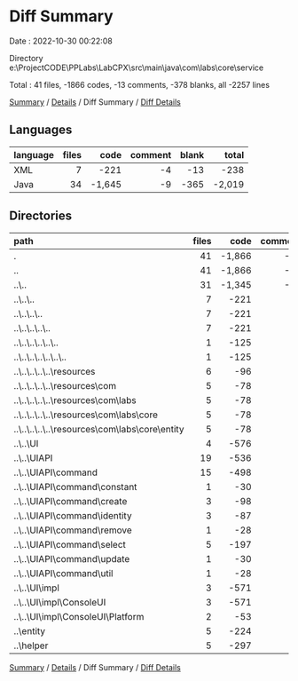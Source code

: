 # Diff Summary

Date : 2022-10-30 00:22:08

Directory e:\\ProjectCODE\\PPLabs\\LabCPX\\src\\main\\java\\com\\labs\\core\\service

Total : 41 files,  -1866 codes, -13 comments, -378 blanks, all -2257 lines

[Summary](results.md) / [Details](details.md) / Diff Summary / [Diff Details](diff-details.md)

## Languages
| language | files | code | comment | blank | total |
| :--- | ---: | ---: | ---: | ---: | ---: |
| XML | 7 | -221 | -4 | -13 | -238 |
| Java | 34 | -1,645 | -9 | -365 | -2,019 |

## Directories
| path | files | code | comment | blank | total |
| :--- | ---: | ---: | ---: | ---: | ---: |
| . | 41 | -1,866 | -13 | -378 | -2,257 |
| .. | 41 | -1,866 | -13 | -378 | -2,257 |
| ..\\.. | 31 | -1,345 | -13 | -260 | -1,618 |
| ..\\..\\.. | 7 | -221 | -4 | -13 | -238 |
| ..\\..\\..\\.. | 7 | -221 | -4 | -13 | -238 |
| ..\\..\\..\\..\\.. | 7 | -221 | -4 | -13 | -238 |
| ..\\..\\..\\..\\..\\.. | 1 | -125 | -4 | -7 | -136 |
| ..\\..\\..\\..\\..\\..\\.. | 1 | -125 | -4 | -7 | -136 |
| ..\\..\\..\\..\\..\\resources | 6 | -96 | 0 | -6 | -102 |
| ..\\..\\..\\..\\..\\resources\\com | 5 | -78 | 0 | -5 | -83 |
| ..\\..\\..\\..\\..\\resources\\com\\labs | 5 | -78 | 0 | -5 | -83 |
| ..\\..\\..\\..\\..\\resources\\com\\labs\\core | 5 | -78 | 0 | -5 | -83 |
| ..\\..\\..\\..\\..\\resources\\com\\labs\\core\\entity | 5 | -78 | 0 | -5 | -83 |
| ..\\..\\UI | 4 | -576 | -9 | -90 | -675 |
| ..\\..\\UIAPI | 19 | -536 | 0 | -154 | -690 |
| ..\\..\\UIAPI\\command | 15 | -498 | 0 | -142 | -640 |
| ..\\..\\UIAPI\\command\\constant | 1 | -30 | 0 | -9 | -39 |
| ..\\..\\UIAPI\\command\\create | 3 | -98 | 0 | -28 | -126 |
| ..\\..\\UIAPI\\command\\identity | 3 | -87 | 0 | -23 | -110 |
| ..\\..\\UIAPI\\command\\remove | 1 | -28 | 0 | -9 | -37 |
| ..\\..\\UIAPI\\command\\select | 5 | -197 | 0 | -53 | -250 |
| ..\\..\\UIAPI\\command\\update | 1 | -30 | 0 | -10 | -40 |
| ..\\..\\UIAPI\\command\\util | 1 | -28 | 0 | -10 | -38 |
| ..\\..\\UI\\impl | 3 | -571 | -9 | -88 | -668 |
| ..\\..\\UI\\impl\\СonsoleUI | 3 | -571 | -9 | -88 | -668 |
| ..\\..\\UI\\impl\\СonsoleUI\\Platform | 2 | -53 | 0 | -15 | -68 |
| ..\\entity | 5 | -224 | 0 | -53 | -277 |
| ..\\helper | 5 | -297 | 0 | -65 | -362 |

[Summary](results.md) / [Details](details.md) / Diff Summary / [Diff Details](diff-details.md)